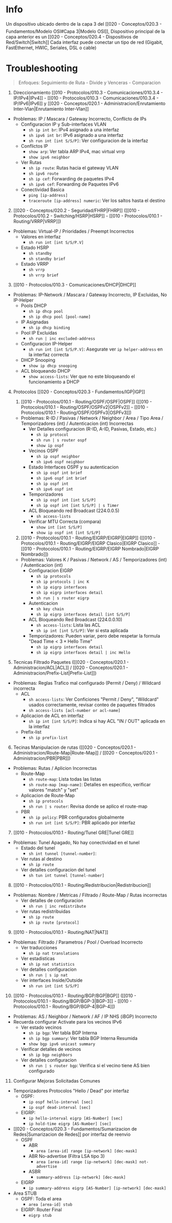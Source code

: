 # Info
Un dispositivo ubicado dentro de la capa 3 del [[020 - Conceptos/020.3 - Fundamentos/Modelo OSI#Capa 3|Modelo OSI]], Dispositivo principal de la capa anterior es un [[020 - Conceptos/020.4 - Dispositivos de Red/Switch|Switch]] 
Cada interfaz puede conectar un tipo de red (Gigabit, FastEthernet, HWIC, Seriales, DSL o cable)

# Troubleshooting
> Enfoques: Seguimiento de Ruta - Divide y Venceras - Comparacion

1. Direccionamiento [[010 - Protocolos/010.3 - Comunicaciones/010.3.4 - IP/IPv4|IPv4]] - [[010 - Protocolos/010.3 - Comunicaciones/010.3.4 - IP/IPv6|IPv6]] y [[020 - Conceptos/020.1 - Administracion/Enrutamiento Inter-Vlan|Enrutamiento Inter-Vlan]]
- Problemas: IP / Mascara / Gateway Incorrecto, Conflicto de IPs
	- Configuracion IP y Sub-interfaces VLAN
		- `sh ip int br`: IPv4 asignado a una interfaz
		- `sh ipv6 int br`: IPv6 asignado a una interfaz
		- `sh run int [int S/S/P]`: Ver configuracion de la interfaz
	- Conflictos IP
		- `show arp`: Ver tabla ARP IPv4, mac virtual vrrp
		- `show ipv6 neighbor`
	- Ver Rutas
		- `sh ip route`: Rutas hacia el gateway VLAN
		- `sh ipv6 route`
		- `sh ip cef`: Forwarding de paquetes IPv4
		- `sh ipv6 cef`: Forwarding de Paquetes IPv6
	- Conectividad Basica
		- `ping [ip-address]`
		- `traceroute [ip-address] numeric`: Ver los saltos hasta el destino

2. [[020 - Conceptos/020.2 - Seguridad/FHRP|FHRP]] ([[010 - Protocolos/010.2 - Switching/HSRP|HSRP]] - [[010 - Protocolos/010.1 - Routing/VRRP|VRRP]])
- Problemas: Virtual-IP / Prioridades / Preempt Incorrectos
	- Valores en interfaz
		- `sh run int [int S/S/P.V]`
	- Estado HSRP
		- `sh standby`
		- `sh standby brief`
	- Estado VRRP
		- `sh vrrp`
		- `sh vrrp brief`

3. [[010 - Protocolos/010.3 - Comunicaciones/DHCP|DHCP]]
- Problemas: IP-Network / Mascara / Gateway Incorrecto, IP Excluidas, No IP-Helper
	- Pools DHCP
		- `sh ip dhcp pool`
		- `sh ip dhcp pool [pool-name]`
	- IP Asignadas
		- `sh ip dhcp binding`
	- Pool IP Excluidas
		- `sh run | inc excluded-address`
	- Configuracion IP-Helper
		- `sh run int [int S/S/P.V]`: Asegurate ver `ip helper-address` en la interfaz correcta
	- DHCP Snooping
		- `show ip dhcp snooping`
	- ACL bloqueando DHCP
		- `show access-lists`: Ver que no este bloqueando el funcionamiento a DHCP

4. Protocolos [[020 - Conceptos/020.3 - Fundamentos/IGP|IGP]]
	1. [[010 - Protocolos/010.1 - Routing/OSPF/OSPF|OSPF]] ([[010 - Protocolos/010.1 - Routing/OSPF/OSPFv2|OSPFv2]] - [[010 - Protocolos/010.1 - Routing/OSPF/OSPFv3|OSPFv3]])
	- Problemas: R-ID / Pasivas / Network / Neighbor / Area / Tipo Area / Temporizadores (int) / Autenticacion (int) Incorrectas
		- Ver Detalles configuracion (R-ID, A-ID, Pasivas, Estado, etc.)
			- `sh ip protocol`
			- `sh run | s router ospf`
			- `show ip ospf`
		- Vecinos OSPF
			- `sh ip ospf neighbor`
			- `sh ipv6 ospf neighbor`
		- Estado Interfaces OSPF y su autenticacion
			- `sh ip ospf int brief`
			- `sh ipv6 ospf int brief`
			- `sh ip ospf int`
			- `sh ipv6 ospf int`
		- Temporizadores
			- `sh ip ospf int [int S/S/P]`
			- `sh ip ospf int [int S/S/P] | s Timer`
		- ACL Bloqueando red Broadcast (224.0.0.5)
			- `sh access-lists`
		- Verificar MTU Correcta (compara)
			- `show int [int S/S/P]`
			- `show ip ospf int [int S/S/P]`

	2. [[010 - Protocolos/010.1 - Routing/EIGRP/EIGRP|EIGRP]] ([[010 - Protocolos/010.1 - Routing/EIGRP/EIGRP Clasico|EIGRP Clasico]] - [[010 - Protocolos/010.1 - Routing/EIGRP/EIGRP Nombrado|EIGRP Nombrado]])
	- Problemas: Valores K / Pasivas / Network / AS / Temporizadores (int) / Autenticacion (int)
		- Configuracion EIGRP
			- `sh ip protocols`
			- `sh ip protocols | inc K`
			- `sh ip eigrp interfaces`
			- `sh ip eigrp interfaces detail`
			- `sh run | s router eigrp`
		- Autenticacion
			- `sh key chain`
			- `sh ip eigrp interfaces detail [int S/S/P]`
		- ACL Bloqueando Red Broadcast (224.0.0.10)
			- `sh access-lists`: Lista las ACL
			- `sh ip int [int S/S/P]`: Ver si esta aplicada
		- Temporizadores: Pueden variar, pero debe respetar la formula "$\text{Dead Time} < 3 \times \text{Hello Time}$"
			- `sh ip eigrp interfaces detail`
			- `sh ip eigrp interfaces detail | inc Hello`

5. Tecnicas Filtrado Paquetes ([[020 - Conceptos/020.1 - Administracion/ACL|ACL]] / [[020 - Conceptos/020.1 - Administracion/Prefix-List|Prefix-List]])
- Problemas: Reglas  Trafico mal configurado (Permit / Deny) / Wildcard incorrecta
	- ACL
		- `sh access-lists`: Ver Conficiones "Permit / Deny", "Wildcard" usados correctamente, revisar conteo de paquetes filtrados
		- `sh access-lists [acl-number or acl-name]`
	- Aplicacion de ACL en interfaz
		- `sh ip int [int S/S/P]`: Indica si hay ACL "IN / OUT" aplicada en la interfaz
	- Prefix-list
		- `sh ip prefix-list`

6. Tecinas Manipulacion de rutas ([[020 - Conceptos/020.1 - Administracion/Route-Map|Route-Map]] / [[020 - Conceptos/020.1 - Administracion/PBR|PBR]])
- Problemas: Rutas / Aplicion Incorrectas
	- Route-Map
		- `sh route-map`: Lista todas las listas
		- `sh route-map [map-name]`: Detalles en especifico, verificar valores "match" y "set"
	- Aplicacion de Route-Map
		- `sh ip protocols`
		- `sh run | s router`: Revisa donde se aplico el route-map
	- PBR
		- `sh ip policy`: PBR configurados globalmente
		- `sh run int [int S/S/P]`: PBR aplicado por interfaz

7. [[010 - Protocolos/010.1 - Routing/Tunel GRE|Tunel GRE]]
- Problemas: Tunel Apagado, No hay conectividad en el tunel
	- Estado del tunel
		- `sh int tunnel [tunnel-number]`:
	- Ver rutas al destino
		- `sh ip route`
	- Ver detalles configuracion del tunel
		- `sh tun int tunnel [tunnel-number]`

8. [[010 - Protocolos/010.1 - Routing/Redistribucion|Redistribucion]]
- Problemas: Nombre / Metricas / Filtrado / Route-Map / Rutas incorrectas
	- Ver detalles de configuracion
		- `sh run | inc redistribute`
	- Ver rutas redistribuidas
		- `sh ip route`
		- `sh ip route [protocol]`

9. [[010 - Protocolos/010.1 - Routing/NAT|NAT]]
- Problemas: Filtrado / Parametros / Pool / Overload Incorrecto
   - Ver traducciones
		- `sh ip nat translations`
	- Ver estadisticas
		- `sh ip nat statistics`
	- Ver detalles configuracion
		- `sh run | s ip nat`
	- Ver interfaces Inside/Outside
		- `sh run int [int S/S/P]`

10. [[010 - Protocolos/010.1 - Routing/BGP/BGP|BGP]] ([[010 - Protocolos/010.1 - Routing/BGP/BGP-3|BGP-3]] - [[010 - Protocolos/010.1 - Routing/BGP/BGP-4|BGP-4]])
- Problemas: AS / Neighbor / Network / AF / IP NHS (iBGP) Incorrecto
- Recuerda configurar Activate para los vecinos IPv6
	- Ver estado vecinos
		- `sh ip bgp`: Ver tabla BGP Interna
		- `sh ip bgp summary`: Ver tabla BGP Interna Resumida
		- `show bgp ipv6 unicast summary`
	- Verificar detalles de vecinos
		- `sh ip bgp neighbors`
	- Ver detalles configuracion
		- `sh run | s router bgp`: Verifica si el vecino tiene AS bien configurado

11. Configurar Mejoras Solicitadas Comunes
- Temporizadores Protocolos "Hello / Dead" por interfaz
	- OSPF:
		- `ip ospf hello-interval [sec]`
		- `ip ospf dead-interval [sec]`
	- EIGRP:
		- `ip hello-interval eigrp [AS-Number] [sec]`
		- `ip hold-time eigrp [AS-Number] [sec]`
- [[020 - Conceptos/020.3 - Fundamentos/Sumarizacion de Redes|Sumarizacion de Redes]] por interfaz de reenvio
	- OSPF
		- ABR
			- `area [area-id] range [ip-network] [dec-mask]`
		- ABR No-advertise (Filtra LSA tipo 3)
			- `area [area-id] range [ip-network] [dec-mask] not-advertise`
		- ASBR
			- `summary-address [ip-network] [dec-mask]`
	- EIGRP
		- `ip summary-address eigrp [AS-Number] [ip-network] [dec-mask]`
- Area STUB
	- OSPF: Toda el area
		- `area [area-id] stub`
	- EIGRP: Router Final
		- `eigrp stub`